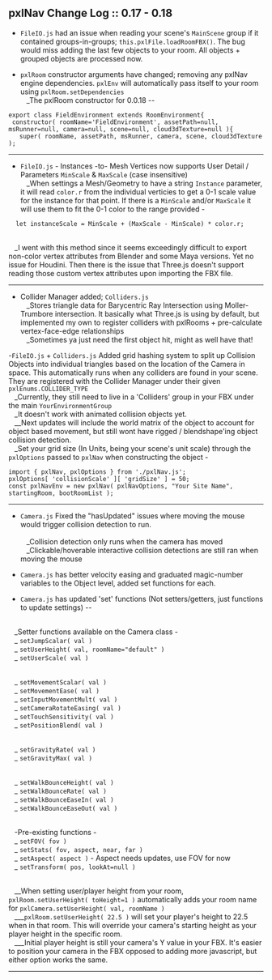 pxlNav Change Log :: 0.17 - 0.18
---------------------

 - `FileIO.js` had an issue when reading your scene's `MainScene` group if it contained groups-in-groups; `this.pxlFile.loadRoomFBX()`. The bug would miss adding the last few objects to your room.  All objects + grouped objects are processed now.

 - `pxlRoom` constructor arguments have changed; removing any pxlNav engine dependencies.  `pxlEnv` will automatically pass itself to your room using `pxlRoom.setDependencies`
<br/>&nbsp;&nbsp; _The pxlRoom constructor for 0.0.18 --
 ```
export class FieldEnvironment extends RoomEnvironment{
  constructor( roomName='FieldEnvironment', assetPath=null, msRunner=null, camera=null, scene=null, cloud3dTexture=null ){
    super( roomName, assetPath, msRunner, camera, scene, cloud3dTexture );
```

---

 - `FileIO.js` - Instances -to- Mesh Vertices now supports User Detail / Parameters `MinScale` & `MaxScale` (case insensitive)
 <br/>&nbsp;&nbsp; _When settings a Mesh/Geometry to have a string `Instance` parameter, it will read `color.r` from the individual verticies to get a 0-1 scale value for the instance for that point.  If there is a `MinScale` and/or `MaxScale` it will use them to fit the 0-1 color to the range provided -
```
  let instanceScale = MinScale + (MaxScale - MinScale) * color.r;
```
 <br/>&nbsp;&nbsp; _I went with this method since it seems exceedingly difficult to export non-color vertex attributes from Blender and some Maya versions. Yet no issue for Houdini.  Then there is the issue that Three.js doesn't support reading those custom vertex attributes upon importing the FBX file.

---

 - Collider Manager added; `Colliders.js` 
 <br/>&nbsp;&nbsp; _Stores triangle data for Barycentric Ray Intersection using Moller-Trumbore intersection.  It basically what Three.js is using by default, but implemented my own to register colliders with pxlRooms + pre-calculate vertex-face-edge relationships
 <br/>&nbsp;&nbsp; _Sometimes ya just need the first object hit, might as well have that!

 -`FileIO.js` + `Colliders.js` Added grid hashing system to split up Collision Objects into individual triangles based on the location of the Camera in space.  This automatically runs when any colliders are found in your scene. They are registered with the Collider Manager under their given `pxlEnums.COLLIDER_TYPE`
<br/>&nbsp;&nbsp; _Currently, they still need to live in a 'Colliders' group in your FBX under the main `YourEnvironmentGroup`
<br/>&nbsp;&nbsp; _It doesn't work with animated collision objects yet.
<br/>&nbsp;&nbsp; __Next updates will include the world matrix of the object to account for object based movement, but still wont have rigged / blendshape'ing object collision detection.
<br/>&nbsp;&nbsp; _Set your grid size (In Units, being your scene's unit scale) through the `pxlOptions` passed to `pxlNav` when constructing the object -
```
import { pxlNav, pxlOptions } from './pxlNav.js';
pxlOptions[ 'collisionScale' ][ 'gridSize' ] = 50;
const pxlNavEnv = new pxlNav( pxlNavOptions, "Your Site Name", startingRoom, bootRoomList );
```



---

 - `Camera.js` Fixed the "hasUpdated" issues where moving the mouse would trigger collision detection to run.  
<br/>&nbsp;&nbsp; _Collision detection only runs when the camera has moved
<br/>&nbsp;&nbsp; _Clickable/hoverable interactive collision detections are still ran when moving the mouse

 - `Camera.js` has better velocity easing and graduated magic-number variables to the Object level, added set functions for each.
 - `Camera.js` has updated 'set' functions (Not setters/getters, just functions to update settings) --

<br/>&nbsp;&nbsp; _Setter functions available on the Camera class -
<br/>&nbsp;&nbsp; _ `setJumpScalar( val )` 
<br/>&nbsp;&nbsp; _ `setUserHeight( val, roomName="default" )` 
<br/>&nbsp;&nbsp; _ `setUserScale( val )` 

<br/>&nbsp;&nbsp; _ `setMovementScalar( val )` 
<br/>&nbsp;&nbsp; _ `setMovementEase( val )` 
<br/>&nbsp;&nbsp; _ `setInputMovementMult( val )` 
<br/>&nbsp;&nbsp; _ `setCameraRotateEasing( val )` 
<br/>&nbsp;&nbsp; _ `setTouchSensitivity( val )` 
<br/>&nbsp;&nbsp; _ `setPositionBlend( val )` 

<br/>&nbsp;&nbsp; _ `setGravityRate( val )` 
<br/>&nbsp;&nbsp; _ `setGravityMax( val )` 

<br/>&nbsp;&nbsp; _ `setWalkBounceHeight( val )` 
<br/>&nbsp;&nbsp; _ `setWalkBounceRate( val )` 
<br/>&nbsp;&nbsp; _ `setWalkBounceEaseIn( val )` 
<br/>&nbsp;&nbsp; _ `setWalkBounceEaseOut( val )` 

<br/>&nbsp;&nbsp; -Pre-existing functions -
<br/>&nbsp;&nbsp; _ `setFOV( fov )` 
<br/>&nbsp;&nbsp; _ `setStats( fov, aspect, near, far )` 
<br/>&nbsp;&nbsp; _ `setAspect( aspect )` - Aspect needs updates, use FOV for now
<br/>&nbsp;&nbsp; _ `setTransform( pos, lookAt=null )` 

<br/>&nbsp;&nbsp; __When setting user/player height from your room, `pxlRoom.setUserHeight( toHeight=1 )` automatically adds your room name for `pxlCamera.setUserHeight( val, roomName )`
<br/>&nbsp;&nbsp; ___`pxlRoom.setUserHeight( 22.5 )` will set your player's height to 22.5 when in that room. This will override your camera's starting height as your player height in the specific room.
<br/>&nbsp;&nbsp; ___Initial player height is still your camera's Y value in your FBX. It's easier to position your camera in the FBX opposed to adding more javascript, but either option works the same.

---
